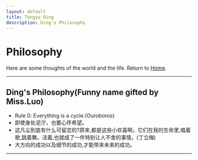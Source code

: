 ```yaml
---
layout: default
title: Tongyu Ding
description: Ding's Philosophy
---
```


# Philosophy

  Here are some thoughts of the world and the life.
  Return to [Home](/index.md).

---

## Ding's Philosophy(Funny name gifted by Miss.Luo)

- Rule 0: Everything is a cycle.(Ouroboros)
- 即使身处泥泞，也要心怀希望。
- 这凡尘到底有什么可留恋的?原来,都是这些小欢喜啊。它们在我的生命里,唱着歌,跳着舞。活着,也就成了一件特别让人不舍的事情。(丁立梅)
- 大方向的成功以及细节的成功,才能带来未来的成功。

---